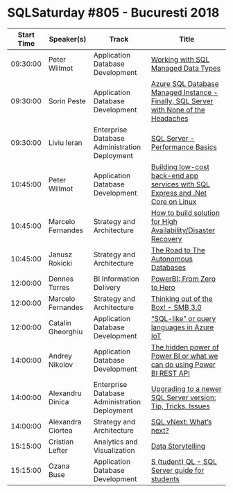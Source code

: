 # SQLSaturday #805 - Bucuresti 2018
Start Time|Speaker(s)|Track|Title
---|---|---|---
09:30:00|Peter Willmot|Application  Database Development|[Working with SQL Managed Data Types](84159.md)
09:30:00|Sorin Peste|Application  Database Development|[Azure SQL Database Managed Instance - Finally, SQL Server with None of the Headaches](84490.md)
09:30:00|Liviu Ieran|Enterprise Database Administration  Deployment|[SQL Server - Performance Basics](84672.md)
10:45:00|Peter Willmot|Application  Database Development|[Building low-cost back-end app services with SQL Express and .Net Core on Linux](84157.md)
10:45:00|Marcelo Fernandes|Strategy and Architecture|[How to build solution for High Availability/Disaster Recovery](84909.md)
10:45:00|Janusz Rokicki|Strategy and Architecture|[The Road to The Autonomous Databases](85231.md)
12:00:00|Dennes Torres|BI Information Delivery|[PowerBI: From Zero to Hero](84621.md)
12:00:00|Marcelo Fernandes|Strategy and Architecture|[Thinking out of the Box! - SMB 3.0](84910.md)
12:00:00|Catalin Gheorghiu|Application  Database Development|[“SQL-like” or query languages in Azure IoT](85111.md)
14:00:00|Andrey Nikolov|Application  Database Development|[The hidden power of Power BI or what we can do using Power BI REST API](84140.md)
14:00:00|Alexandru Dinica|Enterprise Database Administration  Deployment|[Upgrading to a newer SQL Server version: Tip, Tricks, Issues](85048.md)
14:00:00|Alexandra Ciortea|Strategy and Architecture|[SQL vNext: What’s next?](85223.md)
15:15:00|Cristian Lefter|Analytics and Visualization|[Data Storytelling](85266.md)
15:15:00|Ozana Buse|Application  Database Development|[S (tudent) QL - SQL Server guide for students](85708.md)
